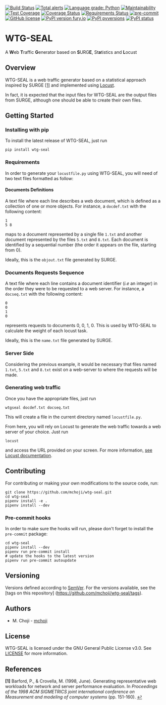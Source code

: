 [![Build Status](https://travis-ci.com/mchoji/wtg-seal.svg?branch=master)](https://travis-ci.com/mchoji/wtg-seal)
[![Total alerts](https://img.shields.io/lgtm/alerts/g/mchoji/wtg-seal.svg?logo=lgtm&logoWidth=18)](https://lgtm.com/projects/g/mchoji/wtg-seal/alerts/)
[![Language grade: Python](https://img.shields.io/lgtm/grade/python/g/mchoji/wtg-seal.svg?logo=lgtm&logoWidth=18)](https://lgtm.com/projects/g/mchoji/wtg-seal/context:python)
[![Maintainability](https://api.codeclimate.com/v1/badges/2ad3251ae12e112ae33e/maintainability)](https://codeclimate.com/github/mchoji/wtg-seal/maintainability)
[![Test Coverage](https://api.codeclimate.com/v1/badges/2ad3251ae12e112ae33e/test_coverage)](https://codeclimate.com/github/mchoji/wtg-seal/test_coverage)
[![Coverage Status](https://coveralls.io/repos/github/mchoji/wtg-seal/badge.svg?branch=master)](https://coveralls.io/github/mchoji/wtg-seal?branch=master)
[![Requirements Status](https://requires.io/github/mchoji/wtg-seal/requirements.svg?branch=master)](https://requires.io/github/mchoji/wtg-seal/requirements/?branch=master)
[![pre-commit](https://img.shields.io/badge/pre--commit-enabled-brightgreen?logo=pre-commit&logoColor=white)](https://github.com/pre-commit/pre-commit)
[![GitHub license](https://img.shields.io/github/license/mchoji/wtg-seal)](https://github.com/mchoji/wtg-seal/blob/master/LICENSE.txt)
[![PyPI version fury.io](https://badge.fury.io/py/wtg-seal.svg)](https://pypi.python.org/pypi/wtg-seal/)
[![PyPI pyversions](https://img.shields.io/pypi/pyversions/wtg-seal.svg)](https://pypi.python.org/pypi/wtg-seal/)
[![PyPI status](https://img.shields.io/pypi/status/wtg-seal.svg)](https://pypi.python.org/pypi/wtg-seal/)

# WTG-SEAL
A **W**eb **T**raffic **G**enerator based on **S**URG**E**, St**a**tistics and
**L**ocust

## Overview
WTG-SEAL is a web traffic generator based on a statistical approach inspired
by SURGE <span id="a1">[[1]](#f1)</span> and implemented using
[Locust](https://github.com/locustio/locust).

In fact, it is expected that the input files for WTG-SEAL are the output files
from SURGE, although one should be able to create their own files.

## Getting Started

### Installing with pip
To install the latest release of WTG-SEAL, just run

```shell
pip install wtg-seal
```

### Requirements
In order to generate your `locustfile.py` using WTG-SEAL, you will need of two
text files formatted as follow:

#### Documents Definitions
A text file where each line describes a web document, which is defined as a
collection of one or more objects. For instance, a `docdef.txt` with the
following content:

```
1
5 8
```

maps to a document represented by a single file `1.txt` and another document
represented by the files `5.txt` and `8.txt`. Each document is identified by a
sequential number (the order it appears on the file, starting from 0).

Ideally, this is the `objout.txt` file generated by SURGE.

### Documents Requests Sequence
A text file where each line contains a document identifier (*i.e* an integer) in
the order they were to be requested to a web server. For instance, a
`docseq.txt` with the following content:

```
0
0
1
0
```

represents requests to documents 0, 0, 1, 0. This is used by WTG-SEAL to
calculate the weight of each locust task.

Ideally, this is the `name.txt` file generated by SURGE.

### Server Side
Considering the previous example, it would be necessary that files named
`1.txt`, `5.txt` and `8.txt` exist on a web-server to where the requests will be
made.

### Generating web traffic
Once you have the appropriate files, just run

```shell
wtgseal docdef.txt docseq.txt
```

This will create a file in the current directory named `locustfile.py`.

From here, you will rely on Locust to generate the web traffic towards a web
server of your choice. Just run

```shell
locust
```

and access the URL provided on your screen. For more information, [see Locust
documentation](https://docs.locust.io/en/stable/).

## Contributing
For contributing or making your own modifications to the source code, run:

```shell
git clone https://github.com/mchoji/wtg-seal.git
cd wtg-seal
pipenv install -e .
pipenv install --dev
```

### Pre-commit hooks
In order to make sure the hooks will run, please don't forget to install the
`pre-commit` package:

```shell
cd wtg-seal
pipenv install --dev
pipenv run pre-commit install
# update the hooks to the latest version
pipenv run pre-commit autoupdate
```

## Versioning
Versions defined according to [SemVer](https://semver.org). For the versions
available, see the [tags on this repository]
(https://github.com/mchoji/wtg-seal/tags).

## Authors
- M. Choji - [mchoji](https://github.com/mchoji)

## License
WTG-SEAL is licensed under the GNU General Public License v3.0.
See [LICENSE](LICENSE.txt) for more information.

## References
<b id="f1">[1]</b> Barford, P., & Crovella, M. (1998, June). Generating
representative web workloads for network and server performance evaluation.
In *Proceedings of the 1998 ACM SIGMETRICS joint international conference on
Measurement and modeling of computer systems* (pp. 151-160). [↩](#a1)
